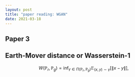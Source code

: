 ```yaml
---
layout: post
title: "paper reading: WGAN"
date: 2021-03-18
---
```


## Paper 3

## Earth-Mover distance or Wasserstein-1
$$W(\mathbb{P}_r, \mathbb{P}_g) = \inf_{\gamma \in \Pi(\mathbb{P}_r, \mathbb{P}_g)} \mathbb{E}_{(x, y) \sim \gamma} [\|x - y\|],$$

